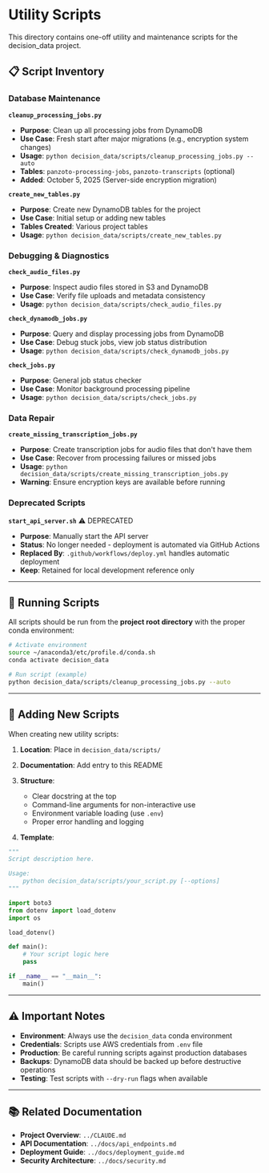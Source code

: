 # Utility Scripts

This directory contains one-off utility and maintenance scripts for the decision_data project.

## 📋 Script Inventory

### Database Maintenance

**`cleanup_processing_jobs.py`**
- **Purpose**: Clean up all processing jobs from DynamoDB
- **Use Case**: Fresh start after major migrations (e.g., encryption system changes)
- **Usage**: `python decision_data/scripts/cleanup_processing_jobs.py --auto`
- **Tables**: `panzoto-processing-jobs`, `panzoto-transcripts` (optional)
- **Added**: October 5, 2025 (Server-side encryption migration)

**`create_new_tables.py`**
- **Purpose**: Create new DynamoDB tables for the project
- **Use Case**: Initial setup or adding new tables
- **Tables Created**: Various project tables
- **Usage**: `python decision_data/scripts/create_new_tables.py`

### Debugging & Diagnostics

**`check_audio_files.py`**
- **Purpose**: Inspect audio files stored in S3 and DynamoDB
- **Use Case**: Verify file uploads and metadata consistency
- **Usage**: `python decision_data/scripts/check_audio_files.py`

**`check_dynamodb_jobs.py`**
- **Purpose**: Query and display processing jobs from DynamoDB
- **Use Case**: Debug stuck jobs, view job status distribution
- **Usage**: `python decision_data/scripts/check_dynamodb_jobs.py`

**`check_jobs.py`**
- **Purpose**: General job status checker
- **Use Case**: Monitor background processing pipeline
- **Usage**: `python decision_data/scripts/check_jobs.py`

### Data Repair

**`create_missing_transcription_jobs.py`**
- **Purpose**: Create transcription jobs for audio files that don't have them
- **Use Case**: Recover from processing failures or missed jobs
- **Usage**: `python decision_data/scripts/create_missing_transcription_jobs.py`
- **Warning**: Ensure encryption keys are available before running

### Deprecated Scripts

**`start_api_server.sh`** ⚠️ DEPRECATED
- **Purpose**: Manually start the API server
- **Status**: No longer needed - deployment is automated via GitHub Actions
- **Replaced By**: `.github/workflows/deploy.yml` handles automatic deployment
- **Keep**: Retained for local development reference only

---

## 🔧 Running Scripts

All scripts should be run from the **project root directory** with the proper conda environment:

```bash
# Activate environment
source ~/anaconda3/etc/profile.d/conda.sh
conda activate decision_data

# Run script (example)
python decision_data/scripts/cleanup_processing_jobs.py --auto
```

---

## 📝 Adding New Scripts

When creating new utility scripts:

1. **Location**: Place in `decision_data/scripts/`
2. **Documentation**: Add entry to this README
3. **Structure**:
   - Clear docstring at the top
   - Command-line arguments for non-interactive use
   - Environment variable loading (use `.env`)
   - Proper error handling and logging

4. **Template**:
```python
"""
Script description here.

Usage:
    python decision_data/scripts/your_script.py [--options]
"""

import boto3
from dotenv import load_dotenv
import os

load_dotenv()

def main():
    # Your script logic here
    pass

if __name__ == "__main__":
    main()
```

---

## ⚠️ Important Notes

- **Environment**: Always use the `decision_data` conda environment
- **Credentials**: Scripts use AWS credentials from `.env` file
- **Production**: Be careful running scripts against production databases
- **Backups**: DynamoDB data should be backed up before destructive operations
- **Testing**: Test scripts with `--dry-run` flags when available

---

## 📚 Related Documentation

- **Project Overview**: `../CLAUDE.md`
- **API Documentation**: `../docs/api_endpoints.md`
- **Deployment Guide**: `../docs/deployment_guide.md`
- **Security Architecture**: `../docs/security.md`
